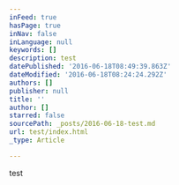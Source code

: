 ```yaml
---
inFeed: true
hasPage: true
inNav: false
inLanguage: null
keywords: []
description: test
datePublished: '2016-06-18T08:49:39.863Z'
dateModified: '2016-06-18T08:24:24.292Z'
authors: []
publisher: null
title: ''
author: []
starred: false
sourcePath: _posts/2016-06-18-test.md
url: test/index.html
_type: Article

---
```

test